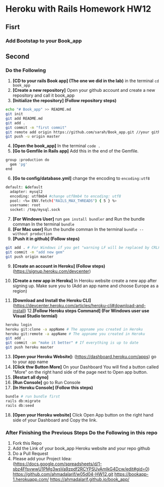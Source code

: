 # Heroku with Rails Homework HW12

## Fisrt
### Add Bootstap to your Book_app

## Second
### Do the Following
1. **[CD to your rails Book app] (The one we did in the lab)** in the terminal `cd book_app`
2. **[Create a new repository]** Open your github account and create a new repository and call it book_app
3. **[Initialize the repository] (Follow repository steps)**

```Bash
echo "# Book_app" >> README.md
git init
git add README.md
git add .
git commit -m "first commit"
git remote add origin https://github.com/sarah/Book_app.git //your github repo link
git push -u origin master
```
4. **[Open the book_app]** In the terminal `code .`
5. **[Go to Gemfile in Rails app]** Add this in the end of the Gemfile.  

```Bash
group :production do
  gem 'pg'
end
```

6. **[Go to config/database.yml]** change the encoding to `encoding:utf8`

```bash
default: &default
  adapter: mysql2
  encoding: utf8mb4 #change utf8mb4 to encoding: utf8
  pool: <%= ENV.fetch("RAILS_MAX_THREADS") { 5 } %>
  username: root
  socket: /tmp/mysql.sock
```

7. **[For Windows User]** run `gem install bundler` and Run the bundle comman In the terminal `bundle`
7. **[For Mac user]** Run the bundle comman In the terminal `bundle --without production`
8. **[Push it in github] (Follow steps)** 

```Bash
git add . # For Windows if you get "warning LF will be replaced by CRLF in Gemfile" Rerun the command again
git commit -m "add new gem"
git push origin master 
```

9. **[Create an account in Heroku] (Follow steps)**(https://signup.heroku.com/devcenter)
10. **[Create a new app in Heroku]** In Heroku website create a new app after signing up. Make sure you to (Add an app name and choose Europe as a region)

11. **[Download and Install the Heroku CLI]**(https://devcenter.heroku.com/articles/heroku-cli#download-and-install)
12.**[Follow Heroku steps Command] (For Windows user use Visual Studio termial)** 

```bash
heroku login
heroku git:clone -a appName # The appname you created in Heroku
heroku git:remote -a appName # The appname you created in Heroku
git add .
git commit -am "make it better" # If everything is up to date
git push heroku master
```

13. **[Open your Heroku Website]:** (https://dashboard.heroku.com/apps) go to your app name
14. **[Click thw Button More]** On your Dashboard You will find a button called "More" on the right hand side of the page next to Open app button.
15. **[Restart all dyno]** 
16. **[Run Console]** go to Run Console
17. **[In Heroku Console] (Follow this steps)** 

```bash
bundle # run bundle first
rails db:migrate 
rails db:seed
```

18. **[Open your Heroku website]** Click Open App button on the right hand side of your Dashboard and Copy the link.

### After Finishing the Previous Steps Do the Following in this repo
1. Fork this Repo 
2. Add the Link of your book_app Heroku website and your repo github 
4. Do a Pull Request
5. Please add your Project Idea: (https://docs.google.com/spreadsheets/d/1-sbz4FfsvwwU1PMg3wsVa9zpdf2RCYPSUvAmlkG4Dcw/edit#gid=0)
https://github.com/ahmadalarif/w05d04-HW12.git
https://bookapp-1.herokuapp.com/
https://ahmadalarif.github.io/book_app/
